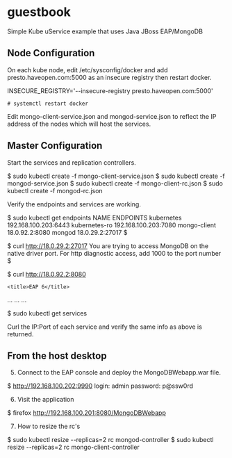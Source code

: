 # guestbook
Simple Kube uService example that uses Java JBoss EAP/MongoDB

## Node Configuration

On each kube node, edit /etc/sysconfig/docker and add
presto.haveopen.com:5000 as an insecure registry then 
restart docker.

INSECURE_REGISTRY='--insecure-registry presto.haveopen.com:5000'
 
`# systemctl restart docker`

Edit mongo-client-service.json and mongod-service.json to reflect the IP address of the nodes which will host
the services.

## Master Configuration

Start the services and replication controllers.

$ sudo kubectl create -f mongo-client-service.json
$ sudo kubectl create -f mongod-service.json
$ sudo kubectl create -f mongo-client-rc.json
$ sudo kubectl create -f mongod-rc.json

Verify the endpoints and services are working.

$ sudo kubectl get endpoints
NAME            ENDPOINTS
kubernetes      192.168.100.203:6443
kubernetes-ro   192.168.100.203:7080
mongo-client    18.0.92.2:8080
mongod          18.0.29.2:27017
$ 

$ curl http://18.0.29.2:27017
You are trying to access MongoDB on the native driver port. For http diagnostic access, add 1000 to the port number
$ 

$ curl http://18.0.92.2:8080

<!DOCTYPE html>
<html>
<head>

    <title>EAP 6</title>
...
...
...

</body >
</html>

$ sudo kubectl get services

Curl the IP:Port of each service and verify the same info as above is returned.

## From the host desktop

5) Connect to the EAP console and deploy the MongoDBWebapp.war file.

$ http://192.168.100.202:9990
login: admin
password: p@ssw0rd

6) Visit the application

$ firefox http://192.168.100.201:8080/MongoDBWebapp

7) How to resize the rc's

$ sudo kubectl resize --replicas=2 rc mongod-controller
$ sudo kubectl resize --replicas=2 rc mongo-client-controller

